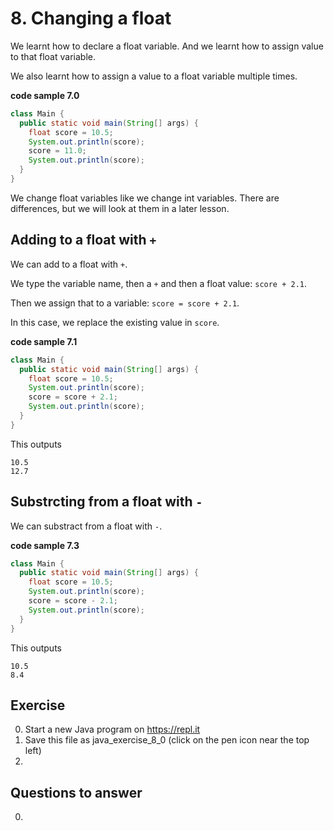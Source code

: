 # 8. Changing a float

We learnt how to declare a float variable. And we learnt how to assign value to that float variable.

We also learnt how to assign a value to a float variable multiple times.

**code sample 7.0**
```java
class Main {
  public static void main(String[] args) {
    float score = 10.5;
    System.out.println(score);
    score = 11.0;
    System.out.println(score);
  }
}
```

We change float variables like we change int variables. There are differences, but we will look at them in a later lesson.

## Adding to a float with `+`

We can add to a float with `+`.

We type the variable name, then a `+` and then a float value: `score + 2.1`.

Then we assign that to a variable: `score = score + 2.1`. 

In this case, we replace the existing value in `score`.

**code sample 7.1**
```java
class Main {
  public static void main(String[] args) {
    float score = 10.5;
    System.out.println(score);
    score = score + 2.1;
    System.out.println(score);
  }
}
```

This outputs 

```
10.5
12.7
```

## Substrcting from a float with `-`

We can substract from a float with `-`.

**code sample 7.3**
```java
class Main {
  public static void main(String[] args) {
    float score = 10.5;
    System.out.println(score);
    score = score - 2.1;
    System.out.println(score);
  }
}
```

This outputs 

```
10.5
8.4
```

## Exercise

0. Start a new Java program on https://repl.it
0. Save this file as java_exercise_8_0 (click on the pen icon near the top left)
0. 

## Questions to answer

0. 
